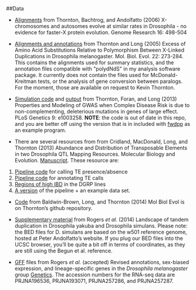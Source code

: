 ##Data

* [Alignments](https://github.com/ThorntonLab/FastX) from Thornton, Bachtrog, and Andolfatto (2006) X-chromosomes and autosomes evolve at similar rates in Drosophila - no evidence for faster-X protein evolution. Genome Research 16: 498-504 

* [Alignments and annotations](https://github.com/ThorntonLab/ThornonLong2005MBE) from Thornton and Long (2005) Excess of Amino Acid Substitutions Relative to Polymorphism Between X-Linked Duplications in Drosophila melanogaster. Mol. Biol. Evol. 22: 273-284. This contains the alignments used for summary statistics, and the annotation files compatible with "polydNdS" in my analysis software package. It currently does not contain the files used for McDonald-Kreitman tests, or the analysis of gene conversion between paralogs. For the moment, those are available on request to Kevin Thornton.

* [Simulation code](https://github.com/ThorntonLab/TFL2013sim) and [output](http://devlaeminck.bio.uci.edu//www/Data/ThorntonForanLongPLoSGenetics) from Thornton, Foran, and Long (2013) Properties and Modeling of GWAS when Complex Disease Risk is due to non-complementing, deleterious mutations in genes of large effect. PLoS Genetics 9: e1003258.  __NOTE__: the code is out of date in this repo, and you are better off using the version that is in included with [fwdpp](https://github.com/molpopgen/fwdpp) as an example program.

* There are several resources from from Cridland, MacDonald, Long, and Thornton (2013) Abundance and Distribution of Transposable Elements in two Drosophila QTL Mapping Resources. Molecular Biology and Evolution. [Manuscript](http://mbe.oxfordjournals.org/content/30/10/2311.abstract).  These resource are:
1. [Pipeline code](https://github.com/ThorntonLab/Cridland2013pipeline) for calling TE presence/absence
2. [Pipeline code](https://github.com/ThorntonLab/Cridland2013AnnotPipeline) for annotating TE calls
3. [Regions of high IBD](https://github.com/ThorntonLab/DGRPmasked) in the DGRP lines
4. [A version](http://devlaeminck.bio.uci.edu/tepipeline/line99_example.tar.gz) of the pipeline + an example data set.

* [Code](https://github.com/molpopgen/baldwin_brown_2014) from Baldwin-Brown, Long, and Thornton (2014) Mol Biol Evol is on Thornton’s github repository.

* [Supplementary material](rogers2014.html) from Rogers _et al._ (2014) Landscape of tandem duplication in Drosophila yakuba and Drosophila simulans. Please note: the BED files for D. simulans are based on the w501 reference genome, hosted at Peter Andolfatto’s website. If you plug our BED files into the UCSC browser, you’ll be quite a bit off in terms of coordinates, as they are still using the Begun et al. reference.

* [GFF](https://github.com/ThorntonLab/GFF) files from Rogers _et al._ (accepted) Revised annotations, sex-biased expression, and lineage-specific genes in the _Drosophila melanogaster_ group [Genetics](http://www.g3journal.org/content/early/2014/10/01/g3.114.013532.full.pdf).  The accession numbers for the RNA-seq data are PRJNA196536, PRJNA193071, PRJNA257286, and PRJNA257287.